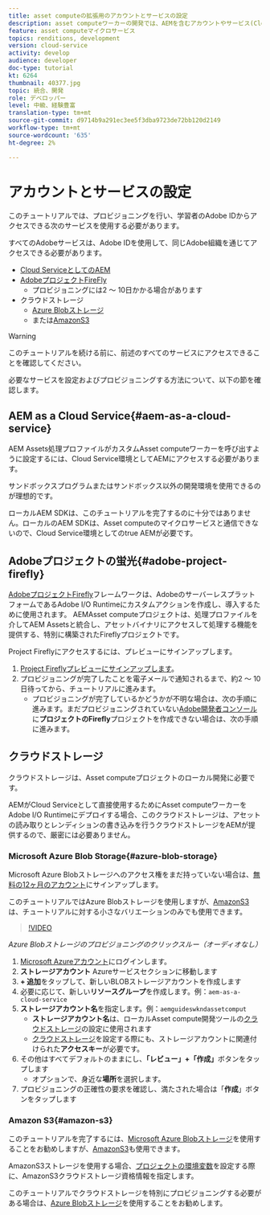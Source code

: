 ```yaml
---
title: asset computeの拡張用のアカウントとサービスの設定
description: asset computeワーカーの開発では、AEMを含むアカウントやサービス(Cloud Service、AdobeプロジェクトのFirefly、MicrosoftまたはAmazonが提供するクラウドストレージ)にアクセスする必要があります。
feature: asset computeマイクロサービス
topics: renditions, development
version: cloud-service
activity: develop
audience: developer
doc-type: tutorial
kt: 6264
thumbnail: 40377.jpg
topic: 統合、開発
role: デベロッパー
level: 中級、経験豊富
translation-type: tm+mt
source-git-commit: d9714b9a291ec3ee5f3dba9723de72bb120d2149
workflow-type: tm+mt
source-wordcount: '635'
ht-degree: 2%

---
```



# アカウントとサービスの設定

このチュートリアルでは、プロビジョニングを行い、学習者のAdobe IDからアクセスできる次のサービスを使用する必要があります。

すべてのAdobeサービスは、Adobe IDを使用して、同じAdobe組織を通じてアクセスできる必要があります。

+ [Cloud ServiceとしてのAEM](#aem-as-a-cloud-service)
+ [AdobeプロジェクトFireFly](#adobe-project-firefly)
   + プロビジョニングには2 ～ 10日かかる場合があります
+ クラウドストレージ
   + [Azure Blobストレージ](https://azure.microsoft.com/en-us/services/storage/blobs/)
   + または[AmazonS3](https://aws.amazon.com/s3/?did=ft_card&amp;trk=ft_card)

>[!WARNING]
>
>このチュートリアルを続ける前に、前述のすべてのサービスにアクセスできることを確認してください。
> 
> 必要なサービスを設定およびプロビジョニングする方法について、以下の節を確認します。

## AEM as a Cloud Service{#aem-as-a-cloud-service}

AEM Assets処理プロファイルがカスタムAsset computeワーカーを呼び出すように設定するには、Cloud Service環境としてAEMにアクセスする必要があります。

サンドボックスプログラムまたはサンドボックス以外の開発環境を使用できるのが理想的です。

ローカルAEM SDKは、このチュートリアルを完了するのに十分ではありません。ローカルのAEM SDKは、Asset computeのマイクロサービスと通信できないので、Cloud Service環境としてのtrue AEMが必要です。

## Adobeプロジェクトの蛍光{#adobe-project-firefly}

[AdobeプロジェクトFirefly](https://www.adobe.io/apis/experienceplatform/project-firefly.html)フレームワークは、AdobeのサーバーレスプラットフォームであるAdobe I/O Runtimeにカスタムアクションを作成し、導入するために使用されます。 AEMAsset computeプロジェクトは、処理プロファイルを介してAEM Assetsと統合し、アセットバイナリにアクセスして処理する機能を提供する、特別に構築されたFireflyプロジェクトです。

Project Fireflyにアクセスするには、プレビューにサインアップします。

1. [Project Fireflyプレビューにサインアップします](https://adobeio.typeform.com/to/obqgRm)。
1. プロビジョニングが完了したことを電子メールで通知されるまで、約2 ～ 10日待ってから、チュートリアルに進みます。
   + プロビジョニングが完了しているかどうかが不明な場合は、次の手順に進みます。まだプロビジョニングされていない[Adobe開発者コンソール](https://console.adobe.io)に&#x200B;__プロジェクトのFirefly__&#x200B;プロジェクトを作成できない場合は、次の手順に進みます。

## クラウドストレージ

クラウドストレージは、Asset computeプロジェクトのローカル開発に必要です。

AEMがCloud Serviceとして直接使用するためにAsset computeワーカーをAdobe I/O Runtimeにデプロイする場合、このクラウドストレージは、アセットの読み取りとレンディションの書き込みを行うクラウドストレージをAEMが提供するので、厳密には必要ありません。

### Microsoft Azure Blob Storage{#azure-blob-storage}

Microsoft Azure Blobストレージへのアクセス権をまだ持っていない場合は、[無料の12ヶ月のアカウント](https://azure.microsoft.com/en-us/free/)にサインアップします。

このチュートリアルではAzure Blobストレージを使用しますが、[AmazonS3](#amazon-s3)は、チュートリアルに対する小さなバリエーションのみでも使用できます。

>[!VIDEO](https://video.tv.adobe.com/v/40377/?quality=12&learn=on)

_Azure Blobストレージのプロビジョニングのクリックスルー（オーディオなし）_


1. [Microsoft Azureアカウント](https://azure.microsoft.com/en-us/account/)にログインします。
1. __ストレージアカウント__ Azureサービスセクションに移動します
1. __+ 追加__&#x200B;をタップして、新しいBLOBストレージアカウントを作成します
1. 必要に応じて、新しい&#x200B;__リソースグループ__&#x200B;を作成します。例：`aem-as-a-cloud-service`
1. __ストレージアカウント名__&#x200B;を指定します。例：`aemguideswkndassetcomput`
   + __ストレージアカウント名__&#x200B;は、ローカルAsset compute開発ツールの[クラウドストレージ](../develop/environment-variables.md)の設定に使用されます
   + [クラウドストレージ](../develop/environment-variables.md)を設定する際にも、ストレージアカウントに関連付けられた&#x200B;__アクセスキー__&#x200B;が必要です。
1. その他はすべてデフォルトのままにし、__「レビュー」+「作成」__&#x200B;ボタンをタップします
   + オプションで、身近な&#x200B;__場所__&#x200B;を選択します。
1. プロビジョニングの正確性の要求を確認し、満たされた場合は「__作成__」ボタンをタップします

### Amazon S3{#amazon-s3}

このチュートリアルを完了するには、[Microsoft Azure Blobストレージ](#azure-blob-storage)を使用することをお勧めしますが、[AmazonS3](https://aws.amazon.com/s3/?did=ft_card&amp;trk=ft_card)も使用できます。

AmazonS3ストレージを使用する場合、[プロジェクトの環境変数](../develop/environment-variables.md#amazon-s3)を設定する際に、AmazonS3クラウドストレージ資格情報を指定します。

このチュートリアルでクラウドストレージを特別にプロビジョニングする必要がある場合は、[Azure Blobストレージ](#azure-blob-storage)を使用することをお勧めします。
